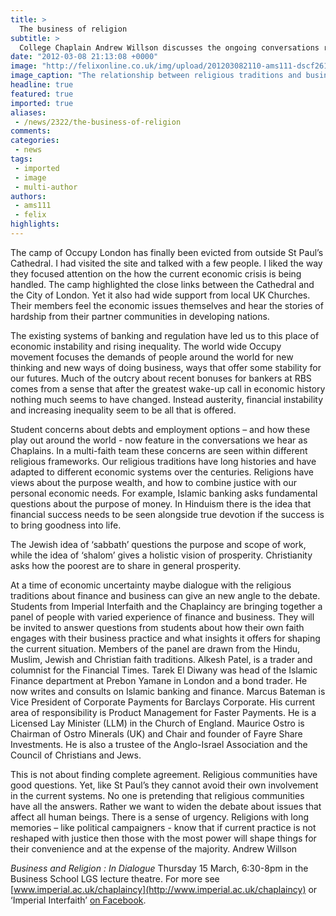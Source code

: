 ```yaml
---
title: >
  The business of religion
subtitle: >
  College Chaplain Andrew Willson discusses the ongoing conversations resulting from the Occupy movement
date: "2012-03-08 21:13:08 +0000"
image: "http://felixonline.co.uk/img/upload/201203082110-ams111-dscf2614.jpg"
image_caption: "The relationship between religious traditions and business could provide a new angle to Occupy"
headline: true
featured: true
imported: true
aliases:
 - /news/2322/the-business-of-religion
comments:
categories:
 - news
tags:
 - imported
 - image
 - multi-author
authors:
 - ams111
 - felix
highlights:
---
```


The camp of Occupy London has finally been evicted from outside St Paul’s Cathedral. I had visited the site and talked with a few people. I liked the way they focused attention on the how the current economic crisis is being handled. The camp highlighted the close links between the Cathedral and the City of London. Yet it also had wide support from local UK Churches. Their members feel the economic issues themselves and hear the stories of hardship from their partner communities in developing nations.

The existing systems of banking and regulation have led us to this place of economic instability and rising inequality. The world wide Occupy movement focuses the demands of people around the world for new thinking and new ways of doing business, ways that offer some stability for our futures. Much of the outcry about recent bonuses for bankers at RBS comes from a sense that after the greatest wake-up call in economic history nothing much seems to have changed. Instead austerity, financial instability and increasing inequality seem to be all that is offered.

Student concerns about debts and employment options – and how these play out around the world - now feature in the conversations we hear as Chaplains. In a multi-faith team these concerns are seen within different religious frameworks. Our religious traditions have long histories and have adapted to different economic systems over the centuries. Religions have views about the purpose wealth, and how to combine justice with our personal economic needs. For example, Islamic banking asks fundamental questions about the purpose of money. In Hinduism there is the idea that financial success needs to be seen alongside true devotion if the success is to bring goodness into life.

The Jewish idea of ‘sabbath’ questions the purpose and scope of work, while the idea of ‘shalom’ gives a holistic vision of prosperity. Christianity asks how the poorest are to share in general prosperity.

At a time of economic uncertainty maybe dialogue with the religious traditions about finance and business can give an new angle to the debate. Students from Imperial Interfaith and the Chaplaincy are bringing together a panel of people with varied experience of finance and business. They will be invited to answer questions from students about how their own faith engages with their business practice and what insights it offers for shaping the current situation. Members of the panel are drawn from the Hindu, Muslim, Jewish and Christian faith traditions. Alkesh Patel, is a trader and columnist for the Financial Times. Tarek El Diwany was head of the Islamic Finance department at Prebon Yamane in London and a bond trader. He now writes and consults on Islamic banking and finance. Marcus Bateman is Vice President of Corporate Payments for Barclays Corporate. His current area of responsibility is Product Management for Faster Payments. He is a Licensed Lay Minister (LLM) in the Church of England. Maurice Ostro is Chairman of Ostro Minerals (UK) and Chair and founder of Fayre Share Investments. He is also a trustee of the Anglo-Israel Association and the Council of Christians and Jews.

This is not about finding complete agreement. Religious communities have good questions. Yet, like St Paul’s they cannot avoid their own involvement in the current systems. No one is pretending that religious communities have all the answers. Rather we want to widen the debate about issues that affect all human beings. There is a sense of urgency. Religions with long memories – like political campaigners - know that if current practice is not reshaped with justice then those with the most power will shape things for their convenience and at the expense of the majority.
Andrew Willson

_Business and Religion : In Dialogue_ Thursday 15 March, 6:30-8pm in the Business School LGS lecture theatre.
 For more see [www.imperial.ac.uk/chaplaincy](http://www.imperial.ac.uk/chaplaincy) or ‘Imperial Interfaith’ [on Facebook](http://www.facebook.com/groups/48174446087/).

